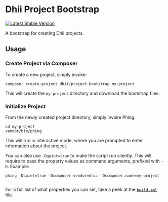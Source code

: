 # Dhii Project Bootstrap

[![Latest Stable Version](https://poser.pugx.org/dhii/bootstrap/version)](https://packagist.org/packages/dhii/bootstrap)

A bootstrap for creating Dhii projects.

## Usage

### Create Project via Composer

To create a new project, simply invoke:

```
composer create-project dhii/project-bootstrap my-project
```

This will create the `my-project` directory and download the bootstrap files.

### Initialize Project

From the newly created project directory, simply invoke Phing:

```
cd my-project
vendor/bin/phing
```

This will run in interactive mode, where you are prompted to enter information about the project.

You can also use `-Dquiet=true` to make the script run silently. This will require to pass the property values as command arguments, prefixed with `-D`.
Example:

```
phing -Dquiet=true -Dcomposer.vendor=dhii -Dcomposer.name=my-project ...
```

For a full list of what properties you can set, take a peek at the [`build.xml`] file.

[`build.xml`]: https://github.com/Dhii/bootstrap/blob/master/build.xml
